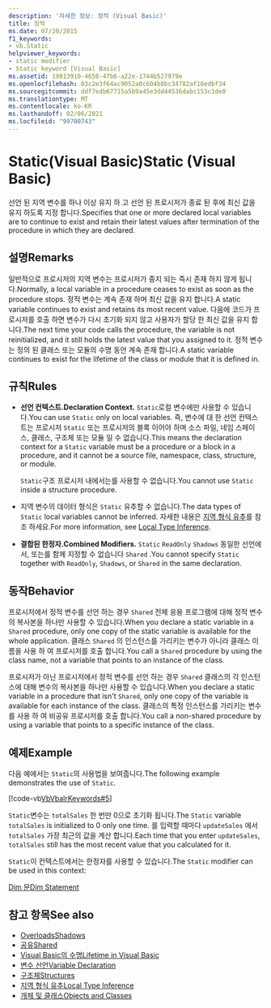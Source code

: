 ```yaml
---
description: '자세한 정보: 정적 (Visual Basic)'
title: 정적
ms.date: 07/20/2015
f1_keywords:
- vb.Static
helpviewer_keywords:
- static modifier
- Static keyword [Visual Basic]
ms.assetid: 19013910-4658-47b6-a22e-1744b527979e
ms.openlocfilehash: 03c2e3f64ac9052a0c604b8bc34782af16edbf34
ms.sourcegitcommit: ddf7edb67715a5b9a45e3dd44536dabc153c1de0
ms.translationtype: MT
ms.contentlocale: ko-KR
ms.lasthandoff: 02/06/2021
ms.locfileid: "99700743"
---
```

# <a name="static-visual-basic"></a><span data-ttu-id="e25aa-103">Static(Visual Basic)</span><span class="sxs-lookup"><span data-stu-id="e25aa-103">Static (Visual Basic)</span></span>

<span data-ttu-id="e25aa-104">선언 된 지역 변수를 하나 이상 유지 하 고 선언 된 프로시저가 종료 된 후에 최신 값을 유지 하도록 지정 합니다.</span><span class="sxs-lookup"><span data-stu-id="e25aa-104">Specifies that one or more declared local variables are to continue to exist and retain their latest values after termination of the procedure in which they are declared.</span></span>  
  
## <a name="remarks"></a><span data-ttu-id="e25aa-105">설명</span><span class="sxs-lookup"><span data-stu-id="e25aa-105">Remarks</span></span>  

 <span data-ttu-id="e25aa-106">일반적으로 프로시저의 지역 변수는 프로시저가 중지 되는 즉시 존재 하지 않게 됩니다.</span><span class="sxs-lookup"><span data-stu-id="e25aa-106">Normally, a local variable in a procedure ceases to exist as soon as the procedure stops.</span></span> <span data-ttu-id="e25aa-107">정적 변수는 계속 존재 하며 최신 값을 유지 합니다.</span><span class="sxs-lookup"><span data-stu-id="e25aa-107">A static variable continues to exist and retains its most recent value.</span></span> <span data-ttu-id="e25aa-108">다음에 코드가 프로시저를 호출 하면 변수가 다시 초기화 되지 않고 사용자가 할당 한 최신 값을 유지 합니다.</span><span class="sxs-lookup"><span data-stu-id="e25aa-108">The next time your code calls the procedure, the variable is not reinitialized, and it still holds the latest value that you assigned to it.</span></span> <span data-ttu-id="e25aa-109">정적 변수는 정의 된 클래스 또는 모듈의 수명 동안 계속 존재 합니다.</span><span class="sxs-lookup"><span data-stu-id="e25aa-109">A static variable continues to exist for the lifetime of the class or module that it is defined in.</span></span>  
  
## <a name="rules"></a><span data-ttu-id="e25aa-110">규칙</span><span class="sxs-lookup"><span data-stu-id="e25aa-110">Rules</span></span>  
  
- <span data-ttu-id="e25aa-111">**선언 컨텍스트.**</span><span class="sxs-lookup"><span data-stu-id="e25aa-111">**Declaration Context.**</span></span> <span data-ttu-id="e25aa-112">`Static`로컬 변수에만 사용할 수 있습니다.</span><span class="sxs-lookup"><span data-stu-id="e25aa-112">You can use `Static` only on local variables.</span></span> <span data-ttu-id="e25aa-113">즉, 변수에 대 한 선언 컨텍스트는 프로시저 `Static` 또는 프로시저의 블록 이어야 하며 소스 파일, 네임 스페이스, 클래스, 구조체 또는 모듈 일 수 없습니다.</span><span class="sxs-lookup"><span data-stu-id="e25aa-113">This means the declaration context for a `Static` variable must be a procedure or a block in a procedure, and it cannot be a source file, namespace, class, structure, or module.</span></span>  
  
     <span data-ttu-id="e25aa-114">`Static`구조 프로시저 내에서는를 사용할 수 없습니다.</span><span class="sxs-lookup"><span data-stu-id="e25aa-114">You cannot use `Static` inside a structure procedure.</span></span>  
  
- <span data-ttu-id="e25aa-115">지역 변수의 데이터 형식은 `Static` 유추할 수 없습니다.</span><span class="sxs-lookup"><span data-stu-id="e25aa-115">The data types of `Static` local variables cannot be inferred.</span></span> <span data-ttu-id="e25aa-116">자세한 내용은 [지역 형식 유추](../../programming-guide/language-features/variables/local-type-inference.md)를 참조 하세요.</span><span class="sxs-lookup"><span data-stu-id="e25aa-116">For more information, see [Local Type Inference](../../programming-guide/language-features/variables/local-type-inference.md).</span></span>  
  
- <span data-ttu-id="e25aa-117">**결합된 한정자.**</span><span class="sxs-lookup"><span data-stu-id="e25aa-117">**Combined Modifiers.**</span></span> <span data-ttu-id="e25aa-118">`Static` `ReadOnly` `Shadows` 동일한 선언에서, 또는를 함께 지정할 수 없습니다 `Shared` .</span><span class="sxs-lookup"><span data-stu-id="e25aa-118">You cannot specify `Static` together with `ReadOnly`, `Shadows`, or `Shared` in the same declaration.</span></span>  
  
## <a name="behavior"></a><span data-ttu-id="e25aa-119">동작</span><span class="sxs-lookup"><span data-stu-id="e25aa-119">Behavior</span></span>  

 <span data-ttu-id="e25aa-120">프로시저에서 정적 변수를 선언 하는 경우 `Shared` 전체 응용 프로그램에 대해 정적 변수의 복사본을 하나만 사용할 수 있습니다.</span><span class="sxs-lookup"><span data-stu-id="e25aa-120">When you declare a static variable in a `Shared` procedure, only one copy of the static variable is available for the whole application.</span></span> <span data-ttu-id="e25aa-121">클래스 `Shared` 의 인스턴스를 가리키는 변수가 아니라 클래스 이름을 사용 하 여 프로시저를 호출 합니다.</span><span class="sxs-lookup"><span data-stu-id="e25aa-121">You call a `Shared` procedure by using the class name, not a variable that points to an instance of the class.</span></span>  
  
 <span data-ttu-id="e25aa-122">프로시저가 아닌 프로시저에서 정적 변수를 선언 하는 경우 `Shared` 클래스의 각 인스턴스에 대해 변수의 복사본을 하나만 사용할 수 있습니다.</span><span class="sxs-lookup"><span data-stu-id="e25aa-122">When you declare a static variable in a procedure that isn't `Shared`, only one copy of the variable is available for each instance of the class.</span></span> <span data-ttu-id="e25aa-123">클래스의 특정 인스턴스를 가리키는 변수를 사용 하 여 비공유 프로시저를 호출 합니다.</span><span class="sxs-lookup"><span data-stu-id="e25aa-123">You call a non-shared procedure by using a variable that points to a specific instance of the class.</span></span>  
  
## <a name="example"></a><span data-ttu-id="e25aa-124">예제</span><span class="sxs-lookup"><span data-stu-id="e25aa-124">Example</span></span>  

 <span data-ttu-id="e25aa-125">다음 예에서는 `Static`의 사용법을 보여줍니다.</span><span class="sxs-lookup"><span data-stu-id="e25aa-125">The following example demonstrates the use of `Static`.</span></span>  
  
 [!code-vb[VbVbalrKeywords#5](~/samples/snippets/visualbasic/VS_Snippets_VBCSharp/VbVbalrKeywords/VB/Class1.vb#5)]  
  
 <span data-ttu-id="e25aa-126">`Static`변수는 `totalSales` 한 번만 0으로 초기화 됩니다.</span><span class="sxs-lookup"><span data-stu-id="e25aa-126">The `Static` variable `totalSales` is initialized to 0 only one time.</span></span> <span data-ttu-id="e25aa-127">를 입력할 때마다 `updateSales` 에서 `totalSales` 가장 최근의 값을 계산 합니다.</span><span class="sxs-lookup"><span data-stu-id="e25aa-127">Each time that you enter `updateSales`, `totalSales` still has the most recent value that you calculated for it.</span></span>  
  
 <span data-ttu-id="e25aa-128">`Static`이 컨텍스트에서는 한정자를 사용할 수 있습니다.</span><span class="sxs-lookup"><span data-stu-id="e25aa-128">The `Static` modifier can be used in this context:</span></span>  
  
 [<span data-ttu-id="e25aa-129">Dim 문</span><span class="sxs-lookup"><span data-stu-id="e25aa-129">Dim Statement</span></span>](../statements/dim-statement.md)  
  
## <a name="see-also"></a><span data-ttu-id="e25aa-130">참고 항목</span><span class="sxs-lookup"><span data-stu-id="e25aa-130">See also</span></span>

- [<span data-ttu-id="e25aa-131">Overloads</span><span class="sxs-lookup"><span data-stu-id="e25aa-131">Shadows</span></span>](shadows.md)
- [<span data-ttu-id="e25aa-132">공유</span><span class="sxs-lookup"><span data-stu-id="e25aa-132">Shared</span></span>](shared.md)
- [<span data-ttu-id="e25aa-133">Visual Basic의 수명</span><span class="sxs-lookup"><span data-stu-id="e25aa-133">Lifetime in Visual Basic</span></span>](../../programming-guide/language-features/declared-elements/lifetime.md)
- [<span data-ttu-id="e25aa-134">변수 선언</span><span class="sxs-lookup"><span data-stu-id="e25aa-134">Variable Declaration</span></span>](../../programming-guide/language-features/variables/variable-declaration.md)
- [<span data-ttu-id="e25aa-135">구조체</span><span class="sxs-lookup"><span data-stu-id="e25aa-135">Structures</span></span>](../../programming-guide/language-features/data-types/structures.md)
- [<span data-ttu-id="e25aa-136">지역 형식 유추</span><span class="sxs-lookup"><span data-stu-id="e25aa-136">Local Type Inference</span></span>](../../programming-guide/language-features/variables/local-type-inference.md)
- [<span data-ttu-id="e25aa-137">개체 및 클래스</span><span class="sxs-lookup"><span data-stu-id="e25aa-137">Objects and Classes</span></span>](../../programming-guide/language-features/objects-and-classes/index.md)
